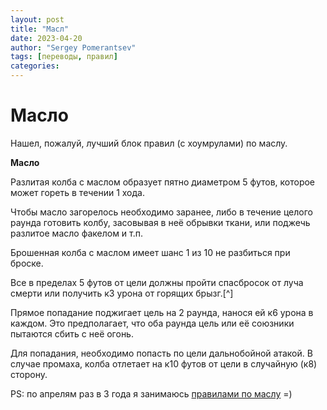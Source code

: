 ```yaml
---
layout: post
title: "Масл"
date: 2023-04-20
author: "Sergey Pomerantsev"
tags: [переводы, правил]
categories:
---
```


# Масло

Нашел, пожалуй, лучший блок правил (с хоумрулами) по маслу.

**Масло**

Разлитая колба с маслом образует пятно диаметром 5 футов, которое может гореть в течении 1 хода.

Чтобы масло загорелось необходимо заранее, либо в течение целого раунда готовить колбу, засовывая в неё обрывки ткани, или поджечь разлитое масло факелом и т.п.

Брошенная колба с маслом имеет шанс 1 из 10 не разбиться при броске.

Все в пределах 5 футов от цели должны пройти спасбросок от луча смерти или получить к3 урона от горящих брызг.[^]

Прямое попадание поджигает цель на 2 раунда, нанося ей к6 урона в каждом. Это предполагает, что оба раунда цель или её союзники пытаются сбить с неё огонь.

Для попадания, необходимо попасть по цели дальнобойной атакой. В случае промаха, колба отлетает на к10 футов от цели в случайную (к8) сторону.

[^1]: Эта и строчка выше --- опциональны, но я предлагаю, либо обе их убирать, либо обе оставить.

PS: по апрелям раз в 3 года я занимаюсь [правилами по маслу](https://stuartzaq.blot.im/%D0%BC%D0%B0%D1%81%D0%BB%D0%BE) =)
